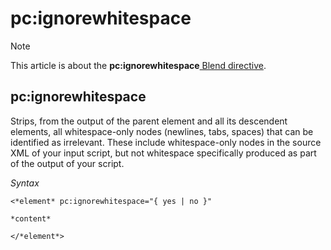 # pc:ignorewhitespace



> [!NOTE]
> This article is about the **pc:ignorewhitespace**[ Blend directive](/docs/Repositories/Blend%20directives).

## **pc:ignorewhitespace**

Strips, from the output of the parent element and all its descendent elements, all whitespace-only nodes (newlines, tabs, spaces) that can be identified as irrelevant. These include whitespace-only nodes in the source XML of your input script, but not whitespace specifically produced as part of the output of your script.

*Syntax*

```
<*element* pc:ignorewhitespace="{ yes | no }"

*content*

</*element*>
```

 